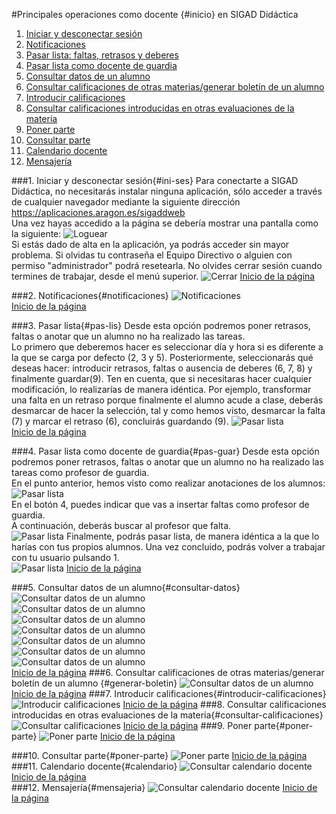 #Principales operaciones como docente {#inicio} en SIGAD Didáctica

1. [Iniciar y desconectar sesión](#ini-ses)
2. [Notificaciones](#notificaciones)    
3. [Pasar lista: faltas, retrasos y deberes](#pas-lis)    
4. [Pasar lista como docente de guardia](#pas-guar)    
5. [Consultar datos de un alumno](#consultar-datos)
6. [Consultar calificaciones de otras materias/generar boletín de un alumno](#generar-boletin)  
7. [Introducir calificaciones ](#introducir-calificaciones)  
8. [Consultar calificaciones introducidas en otras evaluaciones de la materia](#consultar-calificaciones)  
9. [Poner parte](#poner-parte)  
10. [Consultar parte](#consultar_parte)  
11. [Calendario docente](#calendario)  
12. [Mensajería](#mensajeria)  

###1. Iniciar y desconectar sesión{#ini-ses}
Para conectarte a SIGAD Didáctica, no necesitarás instalar ninguna aplicación, sólo acceder a través de cualquier navegador mediante la siguiente dirección <https://aplicaciones.aragon.es/sigaddweb>  
Una vez hayas accedido a la página se debería mostrar una pantalla como la siguiente: 
![Loguear](https://raw.githubusercontent.com/catedu/curso-basico-sigad/master/img/didactica/docente/abrir_cerrar/logueo.png)  
Si estás dado de alta en la aplicación, ya podrás acceder sin mayor problema. Si olvidas tu contraseña el Equipo Directivo o alguien con permiso "administrador" podrá resetearla.
No olvides cerrar sesión cuando termines de trabajar, desde el menú superior.
![Cerrar](https://raw.githubusercontent.com/catedu/curso-basico-sigad/master/img/didactica/docente/abrir_cerrar/cierre_sesion.png)
[Inicio de la página](#inicio)

###2. Notificaciones{#notificaciones} 
![Notificaciones](https://raw.githubusercontent.com/catedu/curso-basico-sigad/master/img/didactica/docente/notificaciones/notificaciones.png)    
[Inicio de la página](#inicio)

###3. Pasar lista{#pas-lis} 
Desde esta opción podremos poner retrasos, faltas o anotar que un alumno no ha realizado las tareas.  
Lo primero que deberemos hacer es seleccionar día y hora si es diferente a la que se carga por defecto (2, 3 y 5). Posteriormente, seleccionarás qué deseas hacer: introducir retrasos, faltas o ausencia de deberes (6, 7, 8) y finalmente guardar(9). Ten en cuenta, que si necesitaras hacer cualquier modificación, lo realizarías de manera idéntica. Por ejemplo, transformar una falta en un retraso porque finalmente el alumno acude a clase, deberás desmarcar de hacer la selección, tal y como hemos visto, desmarcar la falta (7) y marcar el retraso (6), concluirás guardando (9).
![Pasar lista](https://raw.githubusercontent.com/catedu/curso-basico-sigad/master/img/didactica/docente/pasar_lista/pasar_lista.png)  
[Inicio de la página](#inicio)

###4. Pasar lista como docente de guardia{#pas-guar} 
Desde esta opción podremos poner retrasos, faltas o anotar que un alumno no ha realizado las tareas como profesor de guardia.  
En el punto anterior, hemos visto como realizar anotaciones de los alumnos:
![Pasar lista](https://raw.githubusercontent.com/catedu/curso-basico-sigad/master/img/didactica/docente/pasar_lista/pasar_lista.png)  
En el botón 4, puedes indicar que vas a insertar faltas como profesor de guardia.  
A continuación, deberás buscar al profesor que falta.  
![Pasar lista](https://raw.githubusercontent.com/catedu/curso-basico-sigad/master/img/didactica/docente/pasar_lista_guardia/1_pasar_lista_guardia.png)
Finalmente, podrás pasar lista, de manera idéntica a la que lo harías con tus propios alumnos. Una vez concluido, podrás volver a trabajar con tu usuario pulsando 1.    
![Pasar lista](https://raw.githubusercontent.com/catedu/curso-basico-sigad/master/img/didactica/docente/pasar_lista_guardia/2_pasar_lista_guardia.png)
[Inicio de la página](#inicio)

###5. Consultar datos de un alumno{#consultar-datos} 
![Consultar datos de un alumno](https://raw.githubusercontent.com/catedu/curso-basico-sigad/master/img/didactica/docente/consultar_datos/1_listado_alumnos.png)  
![Consultar datos de un alumno](https://raw.githubusercontent.com/catedu/curso-basico-sigad/master/img/didactica/docente/consultar_datos/2_listado_alumnos.png)  
![Consultar datos de un alumno](https://raw.githubusercontent.com/catedu/curso-basico-sigad/master/img/didactica/docente/consultar_datos/3_listado_alumnos.png)  
![Consultar datos de un alumno](https://raw.githubusercontent.com/catedu/curso-basico-sigad/master/img/didactica/docente/consultar_datos/4_listado_alumnos.png)  
![Consultar datos de un alumno](https://raw.githubusercontent.com/catedu/curso-basico-sigad/master/img/didactica/docente/consultar_datos/5_listado_alumnos.png)  
![Consultar datos de un alumno](https://raw.githubusercontent.com/catedu/curso-basico-sigad/master/img/didactica/docente/consultar_datos/6_listado_alumnos.png)  
![Consultar datos de un alumno](https://raw.githubusercontent.com/catedu/curso-basico-sigad/master/img/didactica/docente/consultar_datos/7_listado_alumnos.png)  
[Inicio de la página](#inicio)
###6. Consultar calificaciones de otras materias/generar boletín de un alumno {#generar-boletin}
![Consultar datos de un alumno](https://raw.githubusercontent.com/catedu/curso-basico-sigad/master/img/didactica/docente/consultar_datos/7_listado_alumnos.png)  
[Inicio de la página](#inicio)
###7. Introducir calificaciones{#introducir-calificaciones} 
![Introducir calificaciones](https://raw.githubusercontent.com/catedu/curso-basico-sigad/master/img/didactica/docente/evaluar_materias/evaluar_materias.png) 
[Inicio de la página](#inicio)
###8. Consultar calificaciones introducidas en otras evaluaciones  de la materia{#consultar-calificaciones}
![Consultar calificaciones](https://raw.githubusercontent.com/catedu/curso-basico-sigad/master/img/didactica/docente/consultar_notas/consultar_notas.png) 
[Inicio de la página](#inicio)
###9. Poner parte{#poner-parte} 
![Poner parte](https://raw.githubusercontent.com/catedu/curso-basico-sigad/master/img/didactica/docente/crear_parte/crear_parte.png) 
[Inicio de la página](#inicio)  

###10. Consultar parte{#poner-parte} 
![Poner parte](https://raw.githubusercontent.com/catedu/curso-basico-sigad/master/img/didactica/docente/consultar_parte/consultar_parte.png) 
[Inicio de la página](#inicio)
###11. Calendario docente{#calendario} 
![Consultar calendario docente](https://raw.githubusercontent.com/catedu/curso-basico-sigad/master/img/didactica/docente/calendario_docente/calendario_docente.png) 
[Inicio de la página](#inicio)  
###12. Mensajería{#mensajeria} 
![Consultar calendario docente](https://raw.githubusercontent.com/catedu/curso-basico-sigad/master/img/didactica/docente/mensajeria/mensajeria.png) 
[Inicio de la página](#inicio)  